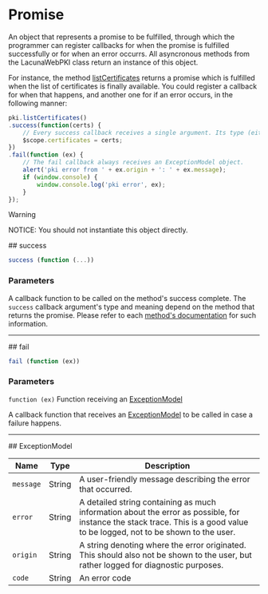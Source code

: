 ﻿# Promise

An object that represents a promise to be fulfilled, through which the programmer can register callbacks for when the promise is fulfilled successfully or for when an error occurrs. 
All asyncronous methods from the LacunaWebPKI class return an instance of this object.

For instance, the method [listCertificates](lacunawebpki.md#list-certificates) returns a promise which is fulfilled when the list of certificates is finally available. 
You could register a callback for when that happens, and another one for if an error occurs, in the following manner:

```js
pki.listCertificates()
.success(function(certs) {
    // Every success callback receives a single argument. Its type (either string, array or object) and meaning depend on the method that returned the promise.
    $scope.certificates = certs;
})
.fail(function (ex) {
	// The fail callback always receives an ExceptionModel object.
    alert('pki error from ' + ex.origin + ': ' + ex.message);
    if (window.console) {
        window.console.log('pki error', ex);
    }
});
```

> [!WARNING]
> NOTICE: You should not instantiate this object directly.

<a name="success" />
## success

```js
success (function (...))
```

### Parameters

A callback function to be called on the method's success complete.
The `success` callback argument's type and meaning depend on the method that returns the promise. Please refer to each [method's documentation](lacunawebpki.md) for such information.

---

<a name="fail" />
## fail

```js
fail (function (ex))
```

### Parameters

`function (ex)` Function receiving an [ExceptionModel](promise.md#exception-object)

A callback function that receives an [ExceptionModel](promise.md#exception-model) to be called in case a failure happens.

---

<a name="exception-model" />
## ExceptionModel

Name      | Type   | Description
----------|--------|------------
`message` | String | A user-friendly message describing the error that occurred.
`error`   | String | A detailed string containing as much information about the error as possible, for instance the stack trace. This is a good value to be logged, not to be shown to the user.
`origin`  | String | A string denoting where the error originated. This should also not be shown to the user, but rather logged for diagnostic purposes.
`code`    | String | An error code